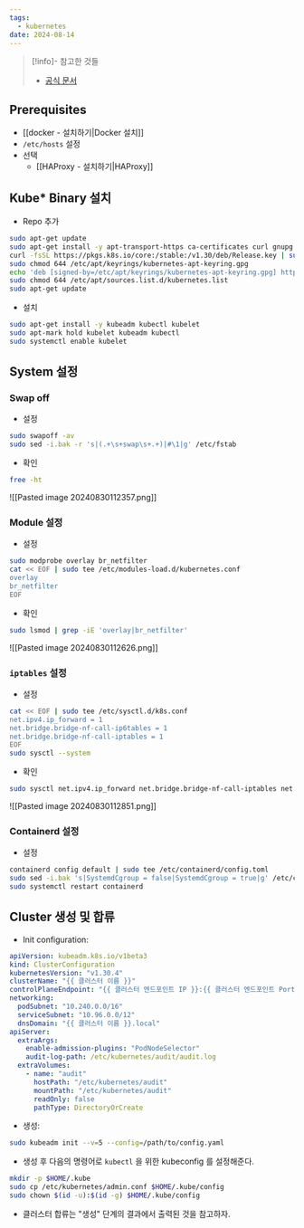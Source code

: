 ```yaml
---
tags:
  - kubernetes
date: 2024-08-14
---
```

> [!info]- 참고한 것들
> - [공식 문서](https://kubernetes.io/docs/setup/production-environment/container-runtimes/#prerequisite-ipv4-forwarding-optional)

## Prerequisites

- [[docker - 설치하기|Docker 설치]]
- `/etc/hosts` 설정
- 선택
	- [[HAProxy - 설치하기|HAProxy]]

## Kube* Binary 설치

- Repo 추가

```bash
sudo apt-get update
sudo apt-get install -y apt-transport-https ca-certificates curl gnupg
curl -fsSL https://pkgs.k8s.io/core:/stable:/v1.30/deb/Release.key | sudo gpg --dearmor -o /etc/apt/keyrings/kubernetes-apt-keyring.gpg
sudo chmod 644 /etc/apt/keyrings/kubernetes-apt-keyring.gpg
echo 'deb [signed-by=/etc/apt/keyrings/kubernetes-apt-keyring.gpg] https://pkgs.k8s.io/core:/stable:/v1.30/deb/ /' | sudo tee /etc/apt/sources.list.d/kubernetes.list
sudo chmod 644 /etc/apt/sources.list.d/kubernetes.list
sudo apt-get update
```

- 설치

```bash
sudo apt-get install -y kubeadm kubectl kubelet
sudo apt-mark hold kubelet kubeadm kubectl
sudo systemctl enable kubelet
```

## System 설정

### Swap off

- 설정

```bash
sudo swapoff -av
sudo sed -i.bak -r 's|(.+\s+swap\s+.+)|#\1|g' /etc/fstab
```

- 확인

```bash
free -ht
```

![[Pasted image 20240830112357.png]]

### Module 설정

- 설정

```bash
sudo modprobe overlay br_netfilter
cat << EOF | sudo tee /etc/modules-load.d/kubernetes.conf
overlay
br_netfilter
EOF
```

- 확인

```bash
sudo lsmod | grep -iE 'overlay|br_netfilter'
```

![[Pasted image 20240830112626.png]]

### `iptables` 설정

- 설정

```bash
cat << EOF | sudo tee /etc/sysctl.d/k8s.conf​
net.ipv4.ip_forward = 1
net.bridge.bridge-nf-call-ip6tables = 1
net.bridge.bridge-nf-call-iptables = 1
EOF
sudo sysctl --system
```

- 확인

```bash
sudo sysctl net.ipv4.ip_forward net.bridge.bridge-nf-call-iptables net.bridge.bridge-nf-call-ip6tables
```

![[Pasted image 20240830112851.png]]

### Containerd 설정

- 설정

```bash
containerd config default | sudo tee /etc/containerd/config.toml
sudo sed -i.bak 's|SystemdCgroup = false|SystemdCgroup = true|g' /etc/containerd/config.toml
sudo systemctl restart containerd
```

## Cluster 생성 및 합류

- Init configuration:

```yaml
apiVersion: kubeadm.k8s.io/v1beta3
kind: ClusterConfiguration
kubernetesVersion: "v1.30.4"
clusterName: "{{ 클러스터 이름 }}"
controlPlaneEndpoint: "{{ 클러스터 엔드포인트 IP }}:{{ 클러스터 엔드포인트 Port (기본: 6443) }}"
networking:
  podSubnet: "10.240.0.0/16"
  serviceSubnet: "10.96.0.0/12"
  dnsDomain: "{{ 클러스터 이름 }}.local"
apiServer:
  extraArgs:
    enable-admission-plugins: "PodNodeSelector"
    audit-log-path: /etc/kubernetes/audit/audit.log
  extraVolumes:
    - name: "audit"
      hostPath: "/etc/kubernetes/audit"
      mountPath: "/etc/kubernetes/audit"
      readOnly: false
      pathType: DirectoryOrCreate
```

- 생성:

```bash
sudo kubeadm init --v=5 --config=/path/to/config.yaml
```

- 생성 후 다음의 명령어로 `kubectl` 을 위한 kubeconfig 를 설정해준다.

```bash
mkdir -p $HOME/.kube
sudo cp /etc/kubernetes/admin.conf $HOME/.kube/config
sudo chown $(id -u):$(id -g) $HOME/.kube/config
```

- 클러스터 합류는 "생성" 단계의 결과에서 출력된 것을 참고하자.